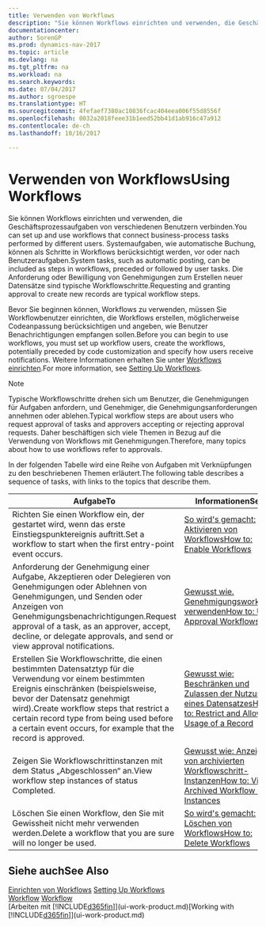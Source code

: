 ```yaml
---
title: Verwenden von Workflows
description: "Sie können Workflows einrichten und verwenden, die Geschäftsprozessaufgaben von verschiedenen Benutzern verbinden. Systemaufgaben, wie automatische Buchung, können als Schritte in Workflows berücksichtigt werden, vor oder nach Benutzeraufgaben. Die Anforderung oder Bewilligung von Genehmigungen zum Erstellen neuer Datensätze sind typische Workflowschritte."
documentationcenter: 
author: SorenGP
ms.prod: dynamics-nav-2017
ms.topic: article
ms.devlang: na
ms.tgt_pltfrm: na
ms.workload: na
ms.search.keywords: 
ms.date: 07/04/2017
ms.author: sgroespe
ms.translationtype: HT
ms.sourcegitcommit: 4fefaef7380ac10836fcac404eea006f55d8556f
ms.openlocfilehash: 0032a2018feee31b1eed52bb41d1ab916c47a912
ms.contentlocale: de-ch
ms.lasthandoff: 10/16/2017

---
```

# <a name="using-workflows"></a><span data-ttu-id="7e4ce-105">Verwenden von Workflows</span><span class="sxs-lookup"><span data-stu-id="7e4ce-105">Using Workflows</span></span>
<span data-ttu-id="7e4ce-106">Sie können Workflows einrichten und verwenden, die Geschäftsprozessaufgaben von verschiedenen Benutzern verbinden.</span><span class="sxs-lookup"><span data-stu-id="7e4ce-106">You can set up and use workflows that connect business-process tasks performed by different users.</span></span> <span data-ttu-id="7e4ce-107">Systemaufgaben, wie automatische Buchung, können als Schritte in Workflows berücksichtigt werden, vor oder nach Benutzeraufgaben.</span><span class="sxs-lookup"><span data-stu-id="7e4ce-107">System tasks, such as automatic posting, can be included as steps in workflows, preceded or followed by user tasks.</span></span> <span data-ttu-id="7e4ce-108">Die Anforderung oder Bewilligung von Genehmigungen zum Erstellen neuer Datensätze sind typische Workflowschritte.</span><span class="sxs-lookup"><span data-stu-id="7e4ce-108">Requesting and granting approval to create new records are typical workflow steps.</span></span>  

 <span data-ttu-id="7e4ce-109">Bevor Sie beginnen können, Workflows zu verwenden, müssen Sie Workflowbenutzer einrichten, die Workflows erstellen, möglicherweise Codeanpassung berücksichtigen und angeben, wie Benutzer Benachrichtigungen empfangen sollen.</span><span class="sxs-lookup"><span data-stu-id="7e4ce-109">Before you can begin to use workflows, you must set up workflow users, create the workflows, potentially preceded by code customization and specify how users receive notifications.</span></span> <span data-ttu-id="7e4ce-110">Weitere Informationen erhalten Sie unter [Workflows einrichten](across-set-up-workflows.md).</span><span class="sxs-lookup"><span data-stu-id="7e4ce-110">For more information, see [Setting Up Workflows](across-set-up-workflows.md).</span></span>  

> [!NOTE]  
>  <span data-ttu-id="7e4ce-111">Typische Workflowschritte drehen sich um Benutzer, die Genehmigungen für Aufgaben anfordern, und Genehmiger, die Genehmigungsanforderungen annehmen oder ablehen.</span><span class="sxs-lookup"><span data-stu-id="7e4ce-111">Typical workflow steps are about users who request approval of tasks and approvers accepting or rejecting approval requests.</span></span> <span data-ttu-id="7e4ce-112">Daher beschäftigen sich viele Themen in Bezug auf die Verwendung von Workflows mit Genehmigungen.</span><span class="sxs-lookup"><span data-stu-id="7e4ce-112">Therefore, many topics about how to use workflows refer to approvals.</span></span>  

 <span data-ttu-id="7e4ce-113">In der folgenden Tabelle wird eine Reihe von Aufgaben mit Verknüpfungen zu den beschriebenen Themen erläutert.</span><span class="sxs-lookup"><span data-stu-id="7e4ce-113">The following table describes a sequence of tasks, with links to the topics that describe them.</span></span>  

|<span data-ttu-id="7e4ce-114">**Aufgabe**</span><span class="sxs-lookup"><span data-stu-id="7e4ce-114">**To**</span></span>|<span data-ttu-id="7e4ce-115">**Informationen**</span><span class="sxs-lookup"><span data-stu-id="7e4ce-115">**See**</span></span>|  
|------------|-------------|  
|<span data-ttu-id="7e4ce-116">Richten Sie einen Workflow ein, der gestartet wird, wenn das erste Einstiegspunktereignis auftritt.</span><span class="sxs-lookup"><span data-stu-id="7e4ce-116">Set a workflow to start when the first entry-point event occurs.</span></span>|[<span data-ttu-id="7e4ce-117">So wird's gemacht: Aktivieren von Workflows</span><span class="sxs-lookup"><span data-stu-id="7e4ce-117">How to: Enable Workflows</span></span>](across-how-to-enable-workflows.md)|  
|<span data-ttu-id="7e4ce-118">Anforderung der Genehmigung einer Aufgabe, Akzeptieren oder Delegieren von Genehmigungen oder Ablehnen von Genehmigungen, und Senden oder Anzeigen von Genehmigungsbenachrichtigungen.</span><span class="sxs-lookup"><span data-stu-id="7e4ce-118">Request approval of a task, as an approver, accept, decline, or delegate approvals, and send or view approval notifications.</span></span>|[<span data-ttu-id="7e4ce-119">Gewusst wie. Genehmigungsworkflow verwenden</span><span class="sxs-lookup"><span data-stu-id="7e4ce-119">How to: Use Approval Workflows</span></span>](across-how-use-approval-workflows.md)|  
|<span data-ttu-id="7e4ce-120">Erstellen Sie Workflowschritte, die einen bestimmten Datensatztyp für die Verwendung vor einem bestimmten Ereignis einschränken (beispielsweise, bevor der Datensatz genehmigt wird).</span><span class="sxs-lookup"><span data-stu-id="7e4ce-120">Create workflow steps that restrict a certain record type from being used before a certain event occurs, for example that the record is approved.</span></span>|[<span data-ttu-id="7e4ce-121">Gewusst wie: Beschränken und Zulassen der Nutzung eines Datensatzes</span><span class="sxs-lookup"><span data-stu-id="7e4ce-121">How to: Restrict and Allow Usage of a Record</span></span>](across-how-to-restrict-and-allow-usage-of-a-record.md)|  
|<span data-ttu-id="7e4ce-122">Zeigen Sie Workflowschrittinstanzen mit dem Status „Abgeschlossen“ an.</span><span class="sxs-lookup"><span data-stu-id="7e4ce-122">View workflow step instances of status Completed.</span></span>|[<span data-ttu-id="7e4ce-123">Gewusst wie: Anzeigen von archivierten Workflowschritt-Instanzen</span><span class="sxs-lookup"><span data-stu-id="7e4ce-123">How to: View Archived Workflow Step Instances</span></span>](across-how-to-view-archived-workflow-step-instances.md)|  
|<span data-ttu-id="7e4ce-124">Löschen Sie einen Workflow, den Sie mit Gewissheit nicht mehr verwenden werden.</span><span class="sxs-lookup"><span data-stu-id="7e4ce-124">Delete a workflow that you are sure will no longer be used.</span></span>|[<span data-ttu-id="7e4ce-125">So wird's gemacht: Löschen von Workflows</span><span class="sxs-lookup"><span data-stu-id="7e4ce-125">How to: Delete Workflows</span></span>](across-how-to-delete-workflows.md)|  

## <a name="see-also"></a><span data-ttu-id="7e4ce-126">Siehe auch</span><span class="sxs-lookup"><span data-stu-id="7e4ce-126">See Also</span></span>  
<span data-ttu-id="7e4ce-127">[Einrichten von Workflows](across-set-up-workflows.md) </span><span class="sxs-lookup"><span data-stu-id="7e4ce-127">[Setting Up Workflows](across-set-up-workflows.md) </span></span>  
<span data-ttu-id="7e4ce-128">[Workflow](across-workflow.md) </span><span class="sxs-lookup"><span data-stu-id="7e4ce-128">[Workflow](across-workflow.md) </span></span>  
<span data-ttu-id="7e4ce-129">[Arbeiten mit [!INCLUDE[d365fin](includes/d365fin_md.md)]](ui-work-product.md)</span><span class="sxs-lookup"><span data-stu-id="7e4ce-129">[Working with [!INCLUDE[d365fin](includes/d365fin_md.md)]](ui-work-product.md)</span></span>

